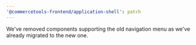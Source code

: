 ```yaml
---
'@commercetools-frontend/application-shell': patch
---
```


We've removed components supporting the old navigation menu as we've already migrated to the new one.
